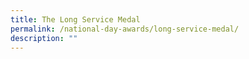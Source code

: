```yaml
---
title: The Long Service Medal
permalink: /national-day-awards/long-service-medal/
description: ""
---
```

